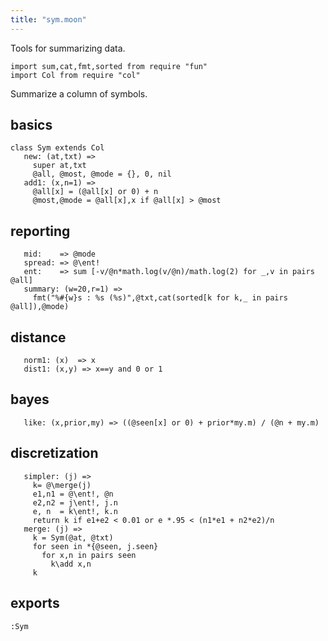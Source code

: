 ```yaml
---
title: "sym.moon"
---
```



Tools for summarizing data.

```moonscript
import sum,cat,fmt,sorted from require "fun"
import Col from require "col"
```

Summarize a column of symbols.
## basics

```moonscript
class Sym extends Col
   new: (at,txt) =>
     super at,txt
     @all, @most, @mode = {}, 0, nil
   add1: (x,n=1) =>
     @all[x] = (@all[x] or 0) + n
     @most,@mode = @all[x],x if @all[x] > @most
```

## reporting 

```moonscript
   mid:    => @mode
   spread: => @\ent!
   ent:    => sum [-v/@n*math.log(v/@n)/math.log(2) for _,v in pairs @all]
   summary: (w=20,r=1) =>
     fmt("%#{w}s : %s (%s)",@txt,cat(sorted[k for k,_ in pairs @all]),@mode)
```

## distance 

```moonscript
   norm1: (x)  => x
   dist1: (x,y) => x==y and 0 or 1
```

## bayes

```moonscript
   like: (x,prior,my) => ((@seen[x] or 0) + prior*my.m) / (@n + my.m)
```

## discretization

```moonscript
   simpler: (j) =>
     k= @\merge(j)
     e1,n1 = @\ent!, @n
     e2,n2 = j\ent!, j.n
     e, n  = k\ent!, k.n
     return k if e1+e2 < 0.01 or e *.95 < (n1*e1 + n2*e2)/n
   merge: (j) =>
     k = Sym(@at, @txt)
     for seen in *{@seen, j.seen}
       for x,n in pairs seen 
         k\add x,n
     k
```

## exports

```moonscript
:Sym
```

